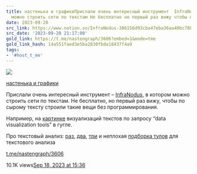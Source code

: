 ```yaml
---
title: настенька и графикиПрислали очень интересный инструмент  InfraNodus в котором
  можно строить сети по текстам Не бесплатно но первый раз вижу чтобы по с
date: 2023-09-20
src_link: https://www.notion.so/InfraNodus-386156d93cba47eba36aa40bc708dde2
src_date: '2023-09-20 21:17:00'
gold_link: https://t.me/nastengraph/3606?embed=1&mode=tme
gold_link_hash: 14a551faed3e5ba2830fbda18437f4a9
tags:
- '#host_t_me'
---
```




[*![](https://cdn4.cdn-telegram.org/file/jt5UXfpiacEHHLdX-snnojEA6tc2J8V-CkC3j6oJmH5PwN3cjHE4_kTEETXUqqimQUMArcoweF8hy07xR0i4OSfYqAi3ztke7fZVpmmhUcme3-W7HeSHvzqNm81bFpb6jHibCcv6ai7Joqk9mpm_aIUDE27wUqPAr-5VhRKH4FyijRl-lxDr2Fw_T7gliYrQXLGyWQu-fxGolql5TLE-bTtJLAEuxQn_0Y_rp_wpWwQNZrldy17dQ1l8nRFGChpeQAbLyVqKvW7fRWsKA3vTEkrbM6LJdTvXU-HBl9vPZFEMgQ-nvbUQegyo1b2Hka5AnnB6x_VpHqJlAVsIOl08nA.jpg)*](https://t.me/nastengraph)



[настенька и графики](https://t.me/nastengraph)

Прислали очень интересный инструмент – [InfraNodus](https://infranodus.com/), в котором можно строить сети по текстам. Не бесплатно, но первый раз вижу, чтобы по сырому тексту строили такие вещи без программирования.  
  
Например, на [картинке](https://infranodus.com/seo/google?stopwords=data+visualization+tool&demo=1&defaultlabelsize=14&labelsizeratio=2&labelsize=proportional) визуализаций текстов по запросу “data visualization tools” в гугле.  
  
Про текстовый анализ: [раз](https://t.me/nastengraph/2385), [два](https://t.me/nastengraph/2015), [три](https://t.me/nastengraph/2714) и неплохая [подборка тулов](https://monkeylearn.com/blog/text-analysis-tools/) для текстового анализа

[t.me/nastengraph/3606](https://t.me/nastengraph/3606)

10.1K views[Sep 18, 2023 at 15:36](https://t.me/nastengraph/3606)